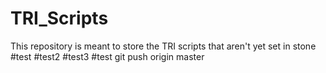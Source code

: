 TRI_Scripts
===========
This repository is meant to store the TRI scripts that aren't yet set in stone
#test
#test2
#test3
#test git push origin master
